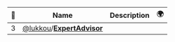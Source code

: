 |:star2: | Name | Description | 🌍|
|---|---|---|---|
|3|[@lukkou](https://github.com/lukkou)/[**ExpertAdvisor**](https://github.com/lukkou/ExpertAdvisor)|||


